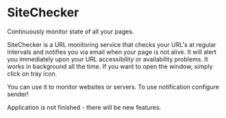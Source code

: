 # SiteChecker
Continuously monitor state of all your pages.

SiteChecker is a URL monitoring service that checks your URL's at regular intervals and notifies you via email when your page is not alive. It will alert you immediately upon your URL accessibility or availability problems. It works in background all the time. If you want to open the window, simply click on tray icon.

You can use it to monitor websites or servers. 
To use notification configure sender! 

Application is not finished - there will be new features.
